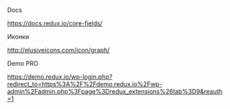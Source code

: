 Docs

https://docs.redux.io/core-fields/

Иконки

http://elusiveicons.com/icon/graph/

Demo PRO

https://demo.redux.io/wp-login.php?redirect_to=https%3A%2F%2Fdemo.redux.io%2Fwp-admin%2Fadmin.php%3Fpage%3Dredux_extensions%26tab%3D9&reauth=1